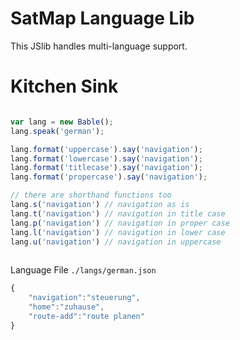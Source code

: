 # SatMap Language Lib

This JSlib handles multi-language support.

# Kitchen Sink

```js

var lang = new Bable();
lang.speak('german');

lang.format('uppercase').say('navigation');
lang.format('lowercase').say('navigation');
lang.format('titlecase').say('navigation');
lang.format('propercase').say('navigation');

// there are shorthand functions too
lang.s('navigation') // navigation as is
lang.t('navigation') // navigation in title case
lang.p('navigation') // navigation in proper case
lang.l('navigation') // navigation in lower case
lang.u('navigation') // navigation in uppercase
	
```

Language File ``./langs/german.json``

```js
{
	"navigation":"steuerung",
	"home":"zuhause",
	"route-add":"route planen"
}
```
